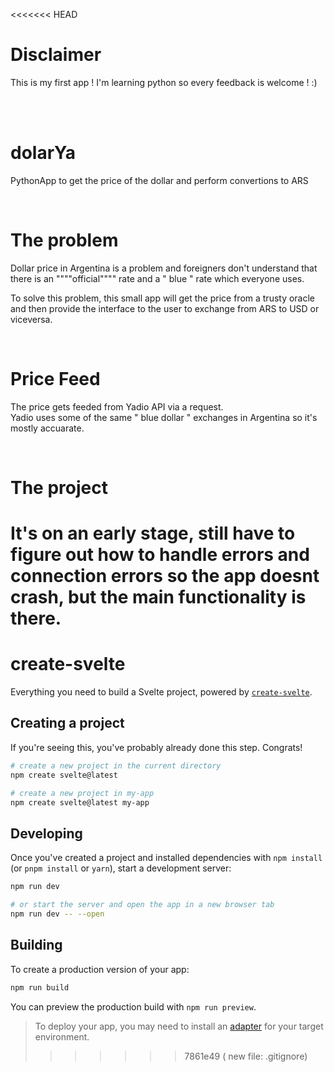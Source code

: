 <<<<<<< HEAD
# Disclaimer
This is my first app ! I'm learning python so every feedback is welcome ! :)

<br/>
<br/>

# dolarYa
PythonApp to get the price of the dollar and perform convertions to ARS

<br/>

# The problem
Dollar price in Argentina is a problem and foreigners don't understand that there is an """"official"""" rate and a " blue " rate which everyone uses.

To solve this problem, this small app will get the price from a trusty oracle and then provide the interface to the user to exchange from ARS to USD or viceversa.

<br/>

# Price Feed
The price gets feeded from Yadio API via a request. <br/>
Yadio uses some of the same " blue dollar " exchanges in Argentina so it's mostly accuarate.

<br/>

# The project

It's on an early stage, still have to figure out how to handle errors and connection errors so the app doesnt crash, but the main functionality is there.
=======
# create-svelte

Everything you need to build a Svelte project, powered by [`create-svelte`](https://github.com/sveltejs/kit/tree/master/packages/create-svelte).

## Creating a project

If you're seeing this, you've probably already done this step. Congrats!

```bash
# create a new project in the current directory
npm create svelte@latest

# create a new project in my-app
npm create svelte@latest my-app
```

## Developing

Once you've created a project and installed dependencies with `npm install` (or `pnpm install` or `yarn`), start a development server:

```bash
npm run dev

# or start the server and open the app in a new browser tab
npm run dev -- --open
```

## Building

To create a production version of your app:

```bash
npm run build
```

You can preview the production build with `npm run preview`.

> To deploy your app, you may need to install an [adapter](https://kit.svelte.dev/docs/adapters) for your target environment.
>>>>>>> 7861e49 (	new file:   .gitignore)
